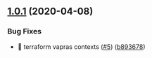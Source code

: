 ## [1.0.1](https://github.com/vapras/vapras/compare/v1.0.0...v1.0.1) (2020-04-08)

### Bug Fixes

- 🐛 terraform vapras contexts ([#5](https://github.com/vapras/vapras/issues/5)) ([b893678](https://github.com/vapras/vapras/commit/b893678a1e28f3f3e43b234415a2ba666a09c271))
